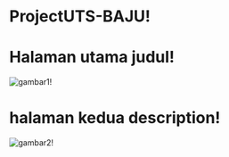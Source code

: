 # ProjectUTS-BAJU!
# Halaman utama judul!
![gambar1](https://user-images.githubusercontent.com/101694628/164761701-5ba9ab40-7255-4844-b296-e215ba2a4732.PNG)!
# halaman kedua description!
![gambar2](https://user-images.githubusercontent.com/101694628/164761715-ed15d06f-8002-4a73-8c3a-f248d36ba2e5.PNG)!
